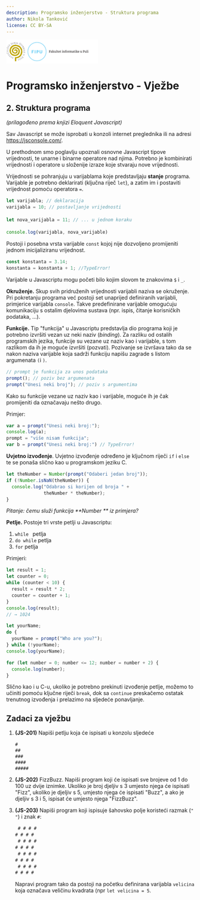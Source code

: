 ```yaml
---
description: Programsko inženjerstvo - Struktura programa
author: Nikola Tanković
license: CC BY-SA
---
```


<img src="art/fipu.png" alt="fipu" style="zoom:24%;" />

# Programsko inženjerstvo - Vježbe

## 2. Struktura programa

_(prilagođeno prema knjizi Eloquent Javascript)_

Sav Javascript se može isprobati u konzoli internet preglednika ili na adresi https://jsconsole.com/.

U prethodnom smo poglavlju upoznali osnovne Javascript tipove vrijednosti, te unarne i binarne operatore nad njima. Potrebno je kombinirati vrijednosti i operatore u složenije izraze koje stvaraju nove vrijednosti. 

Vrijednosti se pohranjuju u varijablama koje predstavljaju **stanje** programa. Varijable je potrebno deklarirati (ključna riječ `let`), a zatim im i postaviti vrijednost pomoću operatora `=`.

```javascript
let varijabla; // deklaracija
varijabla = 10; // postavljanje vrijednosti

let nova_varijabla = 11; // ... u jednom koraku

console.log(varijabla, nova_varijable)
```

Postoji i posebna vrsta varijable `const` kojoj nije dozvoljeno promijeniti jednom inicijaliziranu vrijednost.

```javascript
const konstanta = 3.14;
konstanta = konstanta + 1; //TypeError!
```

Varijable u Javascriptu mogu početi bilo kojim slovom te znakovima `$` i `_`.

**Okruženje.** Skup svih pridruženih vrijednosti varijabli naziva se okruženje. Pri pokretanju programa već postoji set unaprijed definiranih varijabli, primjerice varijabla `console`. Takve predefinirane varijable omogućuju komunikaciju s ostalim djelovima sustava (npr. ispis, čitanje korisničkih podataka, ...).

**Funkcije.** Tip "funkcija" u Javascriptu predstavlja dio programa koji je potrebno izvršiti vezan uz neki naziv (_binding_). Za razliku od ostalih programskih jezika, funkcije su vezane uz naziv kao i varijable, s tom razlikom da ih je moguće izvršiti (pozvati). Pozivanje se izvršava tako da se nakon naziva varijable koja sadrži funkciju napišu zagrade s listom argumenata `(`i `)`.

```javascript
// prompt je funkcija za unos podataka
prompt(); // poziv bez argumenata
prompt("Unesi neki broj"); // poziv s argumentima
```

Kako su funkcije vezane uz naziv kao i varijable, moguće ih je čak promijeniti da označavaju nešto drugo.

Primjer:

```javascript
var a = prompt("Unesi neki broj:");
console.log(a);
prompt = "više nisam funkcija";
var b = prompt("Unesi neki broj:") // TypeError!
```

**Uvjetno izvođenje**. Uvjetno izvođenje određeno je ključnom riječi `if` i `else` te se ponaša slično kao u programskom jeziku C.

```javascript
let theNumber = Number(prompt("Odaberi jedan broj"));
if (!Number.isNaN(theNumber)) {
  console.log("Odabrao si korijen od broja " +
              theNumber * theNumber);
}
```

_Pitanje: čemu služi funkcija **Number ** iz primjera?_

**Petlje.** Postoje tri vrste petlji u Javascriptu:

1. `while ` petlja
1. `do while` petlja
1. `for` petlja

Primjeri:

```javascript
let result = 1;
let counter = 0;
while (counter < 10) {
  result = result * 2;
  counter = counter + 1;
}
console.log(result);
// → 1024
```

```javascript
let yourName;
do {
  yourName = prompt("Who are you?");
} while (!yourName);
console.log(yourName);
```

```javascript
for (let number = 0; number <= 12; number = number + 2) {
  console.log(number);
}
```

Slično kao i u C-u, ukoliko je potrebno prekinuti izvođenje petlje, možemo to učiniti pomoću ključne riječi `break`, dok sa `continue` preskačemo ostatak trenutnog izvođenja i prelazimo na sljedeće ponavljanje.

## Zadaci za vježbu

1. **(JS-201)** Napiši petlju koja će ispisati u konzolu sljedeće

   ```
   #
   ##
   ###
   ####
   #####
   ```

1. **(JS-202)** FizzBuzz. Napiši program koji će ispisati sve brojeve od 1 do 100 uz dvije iznimke. Ukoliko je broj djeljiv s 3 umjesto njega će ispisati "Fizz", ukoliko je djeljiv s 5, umjesto njega će ispisati "Buzz", a ako je djeljiv s 3 i 5, ispisat će umjesto njega "FizzBuzz".

1. **(JS-203)** Napiši program koji ispisuje šahovsko polje koristeći razmak (`" "`) i znak `#`:

   ```javascript
    # # # #
   # # # # 
    # # # #
   # # # # 
    # # # #
   # # # # 
    # # # #
   # # # #
   ```

   Napravi program tako da postoji na početku definirana varijabla `velicina` koja označava veličinu kvadrata (npr `let velicina = 5`.